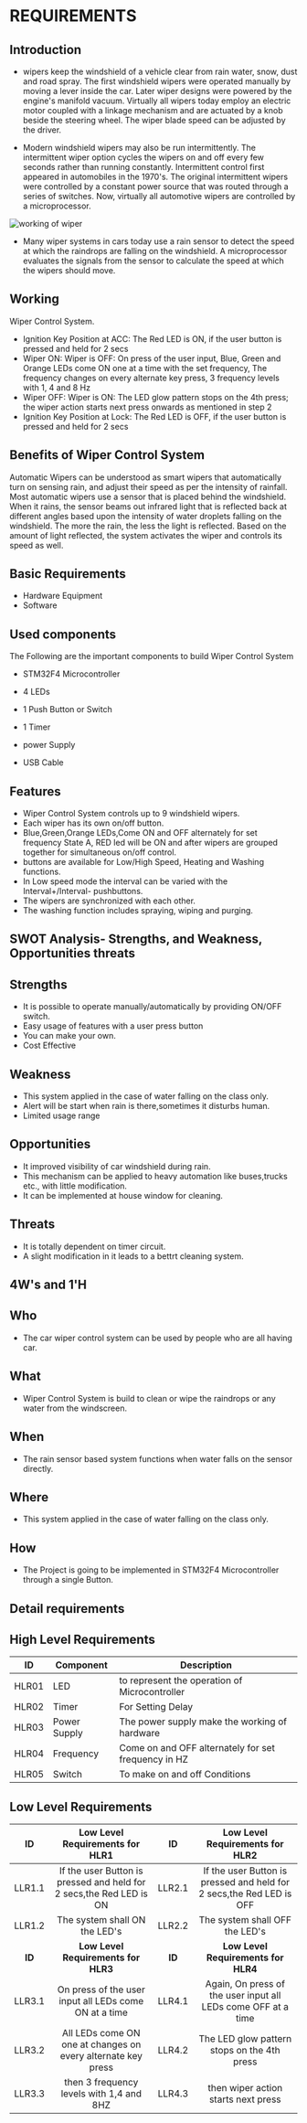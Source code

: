 #  REQUIREMENTS

##  Introduction

*  wipers keep the windshield of a vehicle clear from rain water, snow, dust and road spray. The first windshield wipers were operated manually by moving a lever inside the car. Later wiper designs were powered by the engine's manifold vacuum. Virtually all wipers today employ an electric motor coupled with a linkage mechanism and are actuated by a knob beside the steering wheel. The wiper blade speed can be adjusted by the driver.


* Modern windshield wipers may also be run intermittently. The intermittent wiper option cycles the wipers on and off every few seconds rather than running constantly. Intermittent control first appeared in automobiles in the 1970's. The original intermittent wipers were controlled by a constant power source that was routed through a series of switches. Now, virtually all automotive wipers are controlled by a microprocessor.

![working of wiper](https://user-images.githubusercontent.com/101269692/168426614-4e1e6023-b1c2-4e23-ae34-be1ab9928928.jpg)


* Many wiper systems in cars today use a rain sensor to detect the speed at which the raindrops are falling on the windshield. A microprocessor evaluates the signals from the sensor to calculate the speed at which the wipers should move.

## Working
 Wiper Control System.
* Ignition Key Position at ACC: The Red LED is ON, if the user button is pressed and held for 2 secs
* Wiper ON: Wiper is OFF: On press of the user input, Blue, Green and Orange LEDs come ON one at a time with the set frequency, The frequency changes on every alternate key press, 3 frequency levels with 1, 4 and 8 Hz
* Wiper OFF: Wiper is ON: The LED glow pattern stops on the 4th press; the wiper action starts next press onwards as mentioned in step 2
* Ignition Key Position at Lock: The Red LED is OFF, if the user button is pressed and held for 2 secs

## Benefits of Wiper Control System

Automatic Wipers can be understood as smart wipers that automatically turn on sensing rain, and adjust their speed as per the intensity of rainfall. Most automatic wipers use a sensor that is placed behind the windshield. When it rains, the sensor beams out infrared light that is reflected back at different angles based upon the intensity of water droplets falling on the windshield. The more the rain, the less the light is reflected. Based on the amount of light reflected, the system activates the wiper and controls its speed as well.

## Basic Requirements


*  Hardware Equipment
*  Software

## Used components

The Following are the important components to build Wiper Control System
* STM32F4 Microcontroller


* 4 LEDs
* 1 Push Button or Switch
* 1 Timer
* power Supply
* USB Cable

## Features
 * Wiper Control System controls up to 9 windshield wipers. 
 * Each wiper has its own on/off  button.
 * Blue,Green,Orange LEDs,Come ON and OFF alternately for set frequency State A, RED led will be ON and after wipers are grouped together for simultaneous on/off control.
 * buttons are available for Low/High Speed, Heating and Washing functions. 
 * In Low speed mode the interval can be varied with the Interval+/Interval- pushbuttons.
 * The wipers are synchronized with each other.
 *  The washing function includes spraying, wiping and purging. 


## SWOT Analysis- Strengths, and Weakness, Opportunities threats

## Strengths

* It is possible to operate manually/automatically by providing ON/OFF switch.
* Easy usage of features with a user press button
* You can make your own.
* Cost Effective

## Weakness

* This system applied in the case of water falling on the class only.
* Alert will be start when rain is there,sometimes it disturbs human.
*  Limited usage range


## Opportunities

*  It improved visibility of car windshield during rain.
* This mechanism can be applied to heavy automation like buses,trucks etc., with little modification.
* It can be implemented at house window for cleaning.

## Threats

* It is totally dependent on timer circuit.
* A slight modification in it leads to a bettrt cleaning system.


## 4W's and 1'H

## Who
* The car wiper control system can be used by people who are all having car.

## What
* Wiper Control System is build to clean or wipe the raindrops or any water from the windscreen. 

## When
* The rain sensor based system functions when water falls on the sensor directly.

## Where
* This system applied in the case of water falling on the class only.

## How
* The Project is going to be implemented in  STM32F4 Microcontroller through a single Button.

## Detail requirements

## High Level Requirements
| ID  | Component| Description  |
|------|-------------|---------|
|HLR01|LED |to represent the operation of Microcontroller |  
|HLR02|Timer|For Setting Delay|
|HLR03|Power Supply|The power supply make the working of hardware |
|HLR04|Frequency|Come on and OFF alternately for set frequency in HZ|
|HLR05|Switch|To make on and off Conditions|

## Low Level Requirements
| ID | Low Level Requirements for HLR1 | ID	| Low Level Requirements for HLR2 |
| :---: | :---: | :---: | :---: |
| LLR1.1 |If the user Button is pressed and held for 2 secs,the Red LED is ON | LLR2.1 |	If the user Button is pressed and held for 2 secs,the Red LED is OFF |
| LLR1.2  |The system shall ON the LED's |	LLR2.2 | The system shall OFF the LED's  |
| **ID** |**Low Level Requirements for HLR3** |	**ID** | **Low Level Requirements for HLR4** |
| LLR3.1 | On press of the user input all LEDs come ON at a time |	LLR4.1 | Again, On press of the user input all LEDs come OFF at a time |
| LLR3.2 | All LEDs come ON one at changes on every alternate key press |	LLR4.2 | The LED glow pattern stops on the 4th press |
| LLR3.3 | then 3 frequency levels with 1,4 and 8HZ | LLR4.3 | then wiper action starts next press |





